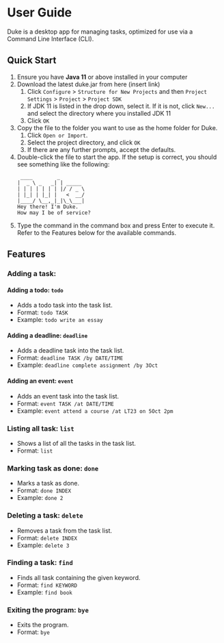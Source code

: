# User Guide

Duke is a desktop app for managing tasks, optimized for use via a Command Line Interface (CLI). 

## Quick Start

1. Ensure you have **Java 11** or above installed in your computer
1. Download the latest duke.jar from here (insert link)
   1. Click `Configure` > `Structure for New Projects` and then `Project Settings` > `Project` > `Project SDK`
   1. If JDK 11 is listed in the drop down, select it. If it is not, click `New...` and select the directory where you installed JDK 11
   1. Click `OK`
1. Copy the file to the folder you want to use as the home folder for Duke.
   1. Click `Open or Import`.
   1. Select the project directory, and click `OK`
   1. If there are any further prompts, accept the defaults.
1. Double-click the file to start the app. If the setup is correct, you should see something like the following:
   ```
    ____        _        
   |  _ \ _   _| | _____ 
   | | | | | | | |/ / _ \
   | |_| | |_| |   <  __/
   |____/ \__,_|_|\_\___|
   Hey there! I'm Duke.
   How may I be of service?
   ```
1. Type the command in the command box and press Enter to execute it. Refer to the Features below for the available commands.
   
## Features

### Adding a task:

#### Adding a todo: `todo`
* Adds a todo task into the task list.
* Format:  `todo TASK`
* Example: `todo write an essay`

#### Adding a deadline: `deadline`
* Adds a deadline task into the task list.
* Format:  `deadline TASK /by DATE/TIME`
* Example: `deadline complete assignment /by 3Oct`

#### Adding an event: `event`
* Adds an event task into the task list.
* Format:  `event TASK /at DATE/TIME`
* Example: `event attend a course /at LT23 on 5Oct 2pm`

### Listing all task: `list`
* Shows a list of all the tasks in the task list.
* Format: `list`

### Marking task as done: `done`
* Marks a task as done.
* Format: `done INDEX`
* Example: `done 2`

### Deleting a task: `delete`
* Removes a task from the task list.
* Format: `delete INDEX`
* Example: `delete 3`

### Finding a task: `find`
* Finds all task containing the given keyword.
* Format: `find KEYWORD`
* Example: `find book`

### Exiting the program: `bye`
* Exits the program.
* Format: `bye`
